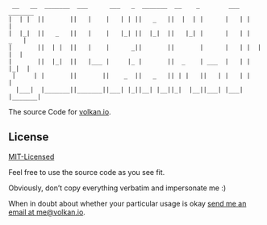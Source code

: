 ```text
 __   __  _______  ___      ___   _  _______  __    _        ___   _______
|  | |  ||       ||   |    |   | | ||   _   ||  |  | |      |   | |       |
|  |_|  ||   _   ||   |    |   |_| ||  |_|  ||   |_| |      |   | |   _   |
|       ||  | |  ||   |    |      _||       ||       |      |   | |  | |  |
|       ||  |_|  ||   |___ |     |_ |       ||  _    | ___  |   | |  |_|  |
 |     | |       ||       ||    _  ||   _   || | |   ||   | |   | |       |
  |___|  |_______||_______||___| |_||__| |__||_|  |__||___| |___| |_______|
```

The source Code for [volkan.io](https://volkan.io/).

## License

[MIT-Licensed](LICENSE)

Feel free to use the source code as you see fit.

Obviously, don’t copy everything verbatim and impersonate me :)

When in doubt about whether your particular usage is okay [send me an email at me@volkan.io](mailto:me@volkan.io).
